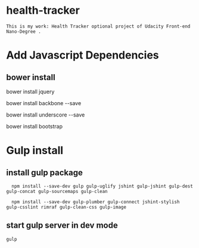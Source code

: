 # health-tracker

    This is my work: Health Tracker optional project of Udacity Front-end Nano-Degree .

# Add Javascript Dependencies

## bower install

bower install jquery

bower install backbone --save

bower install underscore --save

bower install bootstrap

# Gulp install

## install gulp package

```  
  npm install --save-dev gulp gulp-uglify jshint gulp-jshint gulp-dest gulp-concat gulp-sourcemaps gulp-clean
     
  npm install --save-dev gulp-plumber gulp-connect jshint-stylish gulp-csslint rimraf gulp-clean-css gulp-image
```

## start gulp server in dev mode

`
gulp
`